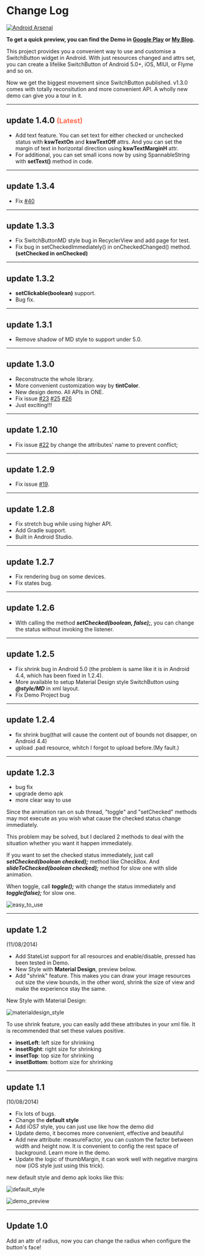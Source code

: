 Change Log
============

[![Android Arsenal](https://img.shields.io/badge/Android%20Arsenal-SwitchButton-brightgreen.svg?style=flat)](https://android-arsenal.com/details/1/1119)

**To get a quick preview, you can find the Demo in [Google Play](https://play.google.com/store/apps/details?id=com.kyleduo.switchbutton.demo) or [My Blog](http://kyleduo.com/project/switchbutton/switchbutton_demo_140.apk).**

This project provides you a convenient way to use and customise a SwitchButton widget in Android. With just resources changed and attrs set, you can create a lifelike SwitchButton of Android 5.0+, iOS, MIUI, or Flyme and so on.

Now we get the biggest movement since SwitchButton published. v1.3.0 comes with totally reconsitution and more convenient API. A wholly new demo can give you a tour in it.


***
update 1.4.0 <font color="#FF684A" size="4">(Latest)</font>
---

* Add text feature. You can set text for either checked or unchecked status with __kswTextOn__ and __kswTextOff__ attrs. And you can set the margin of text in horizontal direction using __kswTextMarginH__ attr.
* For additional, you can set small icons now by using SpannableString with __setText()__ method in code.

***
update 1.3.4 
---

* Fix [#40](https://github.com/kyleduo/SwitchButton/issues/40)

***
update 1.3.3
---

*	Fix SwitchButtonMD style bug in RecyclerView and add page for test. 
*	Fix bug in setCheckedImmediately() in onCheckedChanged() method. **(setChecked in onChecked)**

***
update 1.3.2
---

*	**setClickable(boolean)** support.
* 	Bug fix.

***
update 1.3.1
---
*	Remove shadow of MD style to support under 5.0.

***
update 1.3.0
---
*	Reconstructe the whole library.
* 	More convenient customization way by __tintColor__.
* 	New design demo. All APIs in ONE.
*  Fix issue [#23](https://github.com/kyleduo/SwitchButton/issues/23) [#25](https://github.com/kyleduo/SwitchButton/issues/25) [#26](https://github.com/kyleduo/SwitchButton/issues/26)
*  Just exciting!!!

***

update 1.2.10
---
*	Fix issue [#22](https://github.com/kyleduo/SwitchButton/issues/22) by change the attributes' name to prevent conflict;

***


update 1.2.9
---
*	Fix issue [#19](https://github.com/kyleduo/SwitchButton/issues/19).

***

update 1.2.8
---
*	Fix stretch bug while using higher API.
*	Add Gradle support.
*	Built in Android Studio.

***

update 1.2.7
---
*	Fix rendering bug on some devices.
*	Fix states bug.

***

update 1.2.6
---
*   With calling the method ___setChecked(boolean, false);___, you can change the status without invoking the listener.

***

update 1.2.5
---
*	Fix shrink bug in Android 5.0 (the problem is same like it is in Android 4.4, which has been fixed in 1.2.4).
*	More available to setup Material Design style SwitchButton using ___@style/MD___ in xml layout.
*	Fix Demo Project bug

***

update 1.2.4
---
*   fix shrink bug(that will cause the content out of bounds not disapper, on Android 4.4)
*   upload .pad resource, whitch I forgot to upload before.(My fault.)

***

update 1.2.3
---
*   bug fix
*   upgrade demo apk
*   more clear way to use

Since the animation ran on sub thread, "toggle" and "setChecked" methods may mot execute as you wish what cause the checked status change immediately.

This problem may be solved, but I declared 2 methods to deal with the situation whether you want it happen immediately.

If you want to set the checked status immediately, just call ___setChecked(boolean checked);___ method like CheckBox. And ___slideToChecked(boolean checked);___ method for slow one with slide animation.

When toggle, call ___toggle();___ with change the status immediately and ___toggle(false);___ for slow one.


![easy_to_use](https://raw.githubusercontent.com/kyleduo/SwitchButton/master/preview/easy_to_use_128.png)

***
update 1.2
---
(11/08/2014)

* Add StateList support for all resources and enable/disable, pressed has been tested in Demo.
* New Style with __Material Design__, preview below.
* Add "shrink" feature. This makes you can draw your image resources out size the view bounds, in the other word, shrink the size of view and make the experience stay the same.

New Style with Material Design:

![materialdesign_style](https://raw.githubusercontent.com/kyleduo/SwitchButton/master/preview/switchbutton_md.jpg)

To use shrink feature, you can easily add these attributes in your xml file. It is recommended that set these values positive.

*   __insetLeft__: left size for shrinking
*   __insetRight__: right size for shrinking
*   __insetTop__: top size for shrinking
*   __insetBottom__: bottom size for shrinking

***

update 1.1
---
(10/08/2014)

* Fix lots of bugs.
* Change the __default style__
* Add iOS7 style, you can just use like how the demo did
* Update demo, it becomes more convenient, effective and beautiful
* Add new attribute: measureFactor, you can custom the factor between width and height now. It is convenient to config the rest space of background. Learn more in the demo.
* Update the logic of thumbMargin, it can work well with negative margins now (iOS style just using this trick).

new default style and demo apk looks like this:

![default_style](https://raw.githubusercontent.com/kyleduo/SwitchButton/master/preview/default_style.png)

![demo_preview](https://raw.githubusercontent.com/kyleduo/SwitchButton/master/preview/easy_to_style_128.png)

***

Update 1.0
---
Add an attr of radius, now you can change the radius when configure the button's face!